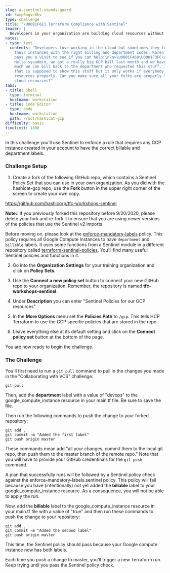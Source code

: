 ```yaml
---
slug: a-sentinel-stands-guard
id: 3wmp6nqvz8hv
type: challenge
title: "\U0001F6E1️ Terraform Compliance with Sentinel"
teaser: |
  Developers in your organization are building cloud resources without labeling them properly. You need a way to enforce labeling on all your GCP instances that are built with Terraform. Meet Sentinel, the governance engine for Terraform.
notes:
- type: text
  contents: "Developers love working in the cloud but sometimes they forget to tag
    their instances with the right billing and department codes. Karen from finance
    pays you a visit to see if you can help:\n\n>\U0001F469\U0001F3FC‍\U0001F4BC\U0001F4C8
    Hello sysadmin, we got a really big GCP bill last month and we have no idea how
    much we can bill back to the department who requested this stuff. I have a report
    that is supposed to show this stuff but it only works if everybody labels their
    resources properly. Can you make sure all your folks are properly labeling their
    cloud resources?"
tabs:
- title: Shell
  type: terminal
  hostname: workstation
- title: Code Editor
  type: code
  hostname: workstation
  path: /root/hashicat-gcp
difficulty: basic
timelimit: 1800
---
```

In this challenge you'll use Sentinel to enforce a rule that requires any GCP instance created in your account to have the correct billable and department labels.

### Challenge Setup

1. Create a fork of the following GitHub repo, which contains a Sentinel Policy Set that you can use in your own organization. As you did with the hashicat-gcp repo, use the **Fork** button in the upper right corner of the screen to create your own copy.

https://github.com/hashicorp/tfc-workshops-sentinel

**Note:**: If you previously forked this repository before 9/20/2020, please delete your fork and re-fork it to ensure that you are using newer versions of the policies that use the Sentinel v2 imports.

Before moving on, please look at the [enforce-mandatory-labels](https://github.com/hashicorp/tfc-workshops-sentinel/blob/master/gcp/enforce-mandatory-labels.sentinel) policy. This policy requires all Google Compute Instances to have `department` and `billable` labels. It uses some functions from a Sentinel module in a different repository called [terraform-sentinel-policies](https://github.com/hashicorp/terraform-sentinel-policies). You'll find many useful Sentinel policies and functions in it.

2. Go into the **Organization Settings** for your training organization and click on **Policy Sets**.

3. Use the **Connect a new policy set** button to connect your new GitHub repo to your organization. Remember, the repository is named **tfc-workshops-sentinel**.

4. Under **Description** you can enter "Sentinel Policies for our GCP resources".

5. In the **More Options** menu set the **Policies Path** to `/gcp`. This tells HCP Terraform to use the GCP specific policies that are stored in the repo.

6. Leave everything else at its default setting and click on the **Connect policy set** button at the bottom of the page.

You are now ready to begin the challenge.

### The Challenge

You'll first need to run a `git pull` command to pull in the changes you made in the "Collaborating with VCS" challenge:

```
git pull
```

Then, add the **department** label with a value of "devops" to the google_compute_instance resource in your main.tf file. Be sure to save the file.

Then run the following commands to push the change to your forked repository:

```
git add .
git commit -m "Added the first label"
git push origin master
```

These commands mean add "all your changes, commit them to the local git repo, then push them to the master branch of the remote repo." Note that you will have to provide your GitHub credentinals for the `git push` command.

A plan that successfully runs will be followed by a Sentinel policy check against the enforce-mandatory-labels.sentinel policy. This policy will fail because you have (intentionally) not yet added the **billable** label to your google_compute_instance resource. As a consequence, you will not be able to apply the run.

Now, add the **billable** label to the google_compute_instance resource in your main.tf file with a value of "true" and then run these commands to push the change to your repository:

```
git add .
git commit -m "Added the second label"
git push origin master
```

This time, the Sentinel policy should pass because your Google compute instance now has both labels.

Each time you push a change to master, you'll trigger a new Terraform run. Keep trying until you pass the Sentinel policy check.